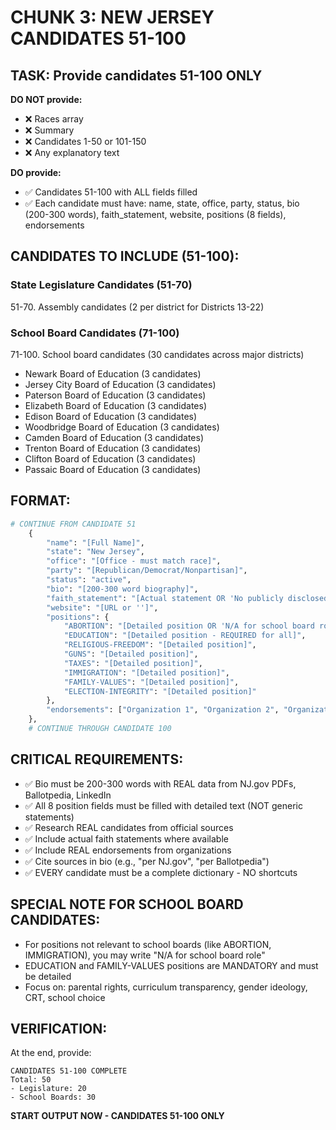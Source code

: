 # CHUNK 3: NEW JERSEY CANDIDATES 51-100

## TASK: Provide candidates 51-100 ONLY

**DO NOT provide:**
- ❌ Races array
- ❌ Summary
- ❌ Candidates 1-50 or 101-150
- ❌ Any explanatory text

**DO provide:**
- ✅ Candidates 51-100 with ALL fields filled
- ✅ Each candidate must have: name, state, office, party, status, bio (200-300 words), faith_statement, website, positions (8 fields), endorsements

## CANDIDATES TO INCLUDE (51-100):

### State Legislature Candidates (51-70)
51-70. Assembly candidates (2 per district for Districts 13-22)

### School Board Candidates (71-100)
71-100. School board candidates (30 candidates across major districts)
- Newark Board of Education (3 candidates)
- Jersey City Board of Education (3 candidates)
- Paterson Board of Education (3 candidates)
- Elizabeth Board of Education (3 candidates)
- Edison Board of Education (3 candidates)
- Woodbridge Board of Education (3 candidates)
- Camden Board of Education (3 candidates)
- Trenton Board of Education (3 candidates)
- Clifton Board of Education (3 candidates)
- Passaic Board of Education (3 candidates)

## FORMAT:

```python
# CONTINUE FROM CANDIDATE 51
    {
        "name": "[Full Name]",
        "state": "New Jersey",
        "office": "[Office - must match race]",
        "party": "[Republican/Democrat/Nonpartisan]",
        "status": "active",
        "bio": "[200-300 word biography]",
        "faith_statement": "[Actual statement OR 'No publicly disclosed faith statement']",
        "website": "[URL or '']",
        "positions": {
            "ABORTION": "[Detailed position OR 'N/A for school board role']",
            "EDUCATION": "[Detailed position - REQUIRED for all]",
            "RELIGIOUS-FREEDOM": "[Detailed position]",
            "GUNS": "[Detailed position]",
            "TAXES": "[Detailed position]",
            "IMMIGRATION": "[Detailed position]",
            "FAMILY-VALUES": "[Detailed position]",
            "ELECTION-INTEGRITY": "[Detailed position]"
        },
        "endorsements": ["Organization 1", "Organization 2", "Organization 3"]
    },
    # CONTINUE THROUGH CANDIDATE 100
```

## CRITICAL REQUIREMENTS:

- ✅ Bio must be 200-300 words with REAL data from NJ.gov PDFs, Ballotpedia, LinkedIn
- ✅ All 8 position fields must be filled with detailed text (NOT generic statements)
- ✅ Research REAL candidates from official sources
- ✅ Include actual faith statements where available
- ✅ Include REAL endorsements from organizations
- ✅ Cite sources in bio (e.g., "per NJ.gov", "per Ballotpedia")
- ✅ EVERY candidate must be a complete dictionary - NO shortcuts

## SPECIAL NOTE FOR SCHOOL BOARD CANDIDATES:

- For positions not relevant to school boards (like ABORTION, IMMIGRATION), you may write "N/A for school board role"
- EDUCATION and FAMILY-VALUES positions are MANDATORY and must be detailed
- Focus on: parental rights, curriculum transparency, gender ideology, CRT, school choice

## VERIFICATION:

At the end, provide:
```
CANDIDATES 51-100 COMPLETE
Total: 50
- Legislature: 20
- School Boards: 30
```

**START OUTPUT NOW - CANDIDATES 51-100 ONLY**
